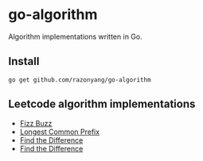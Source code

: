 # go-algorithm

Algorithm implementations written in Go.


## Install

```
go get github.com/razonyang/go-algorithm
```


## Leetcode algorithm implementations

- [Fizz Buzz](/fizz_buzz)
- [Longest Common Prefix](/longest_common_prefix)
- [Find the Difference](/find_the_difference)
- [Find the Difference](/merge_two_binary_trees)

